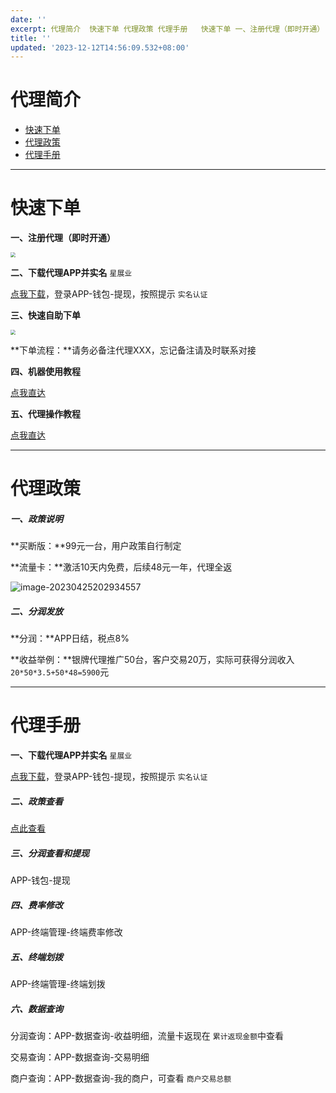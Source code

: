 ```yaml
---
date: ''
excerpt: 代理简介  快速下单 代理政策 代理手册   快速下单 一、注册代理（即时开通）  二、下载代理APP并实名 星展业 点我下载，登录APP-钱包-提现，按照提示 实名认证 三、快速自助下单  **下单流程：**请务必备注代理XXX，忘记备注请及时联系对接 四、机器使用教程 点我直达 五、代理操作教程 点我直达  代理政策 一、政策说明 **买断版：**99元一台，用户政策自行制定 **流量卡：**...
title: ''
updated: '2023-12-12T14:56:09.532+08:00'
---
```

# 代理简介

- [快速下单](#快速下单)
- [代理政策](#代理政策)
- [代理手册](#代理手册)

---

# 快速下单

**一、注册代理（即时开通）**

[<img src="https://wiki.zjkmkj.com/media/202208302105457.png" style="zoom:50%;" />](http://vant.vstarchain.com/register?proxyCode=C-10590&saleCode=852&appName=xzy)

**二、下载代理APP并实名** `星展业`

[点我下载](http://vant.vstarchain.com/download?productId=xzy)，登录APP-钱包-提现，按照提示 `实名认证`

**三、快速自助下单**

[<img src="https://wiki.zjkmkj.com/media/202208302105469.png" style="zoom:50%;" />](http://kmshop.zjkmkj.com/pages/goods_details/index?id=40)

**下单流程：**请务必备注代理XXX，忘记备注请及时联系对接

**四、机器使用教程**

[点我直达](tool/hlb.md)

**五、代理操作教程**

[点我直达](#代理手册)

---

# 代理政策

##### 一、政策说明

**买断版：**99元一台，用户政策自行制定

**流量卡：**激活10天内免费，后续48元一年，代理全返

![image-20230425202934557](https://wiki.zjkmkj.com/media/202304252029590.png)

##### **二、分润发放**

**分润：**APP日结，税点8%

**收益举例：**银牌代理推广50台，客户交易20万，实际可获得分润收入 `20*50*3.5+50*48=5900`元

---

# 代理手册

**一、下载代理APP并实名** `星展业`

[点我下载](http://vant.vstarchain.com/download?productId=xzy)，登录APP-钱包-提现，按照提示 `实名认证`

##### 二、政策查看

[点此查看](#代理政策)

##### 三、分润查看和提现

APP-钱包-提现

##### 四、费率修改

APP-终端管理-终端费率修改

##### 五、终端划拨

APP-终端管理-终端划拨

##### 六、数据查询

分润查询：APP-数据查询-收益明细，流量卡返现在 `累计返现金额`中查看

交易查询：APP-数据查询-交易明细

商户查询：APP-数据查询-我的商户，可查看 `商户交易总额`
